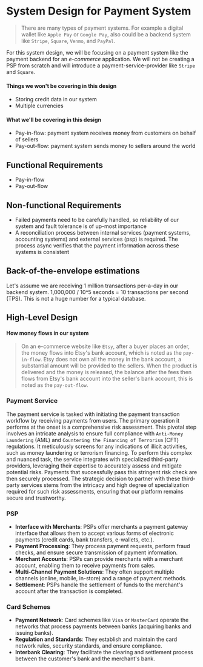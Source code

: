 # System Design for Payment System

> There are many types of payment systems. For example a digital wallet like `Apple Pay` or `Google Pay`, also could be a backend system like `Stripe`, `Square`, `Venmo`, and `PayPal`.

For this system design, we will be focusing on a payment system like the payment backend for an _e-commerce_ application. We will not be creating a PSP from scratch and will introduce a payment-service-provider like `Stripe` and `Square`.

#### Things we won't be covering in this design
- Storing credit data in our system
- Multiple currencies

#### What we'll be covering in this design
- Pay-in-flow: payment system receives money from customers on behalf of sellers
- Pay-out-flow: payment system sends money to sellers around the world 

## Functional Requirements
- Pay-in-flow
- Pay-out-flow

## Non-functional Requirements
- Failed payments need to be carefully handled, so reliability of our system and fault tolerance is of up-most importance
- A reconciliation process between internal services (payment systems, accounting systems) and external services (psp) is required. The process async verifies that the payment information across these systems is consistent

## Back-of-the-envelope estimations

Let's assume we are receiving 1 million transactions per-a-day in our backend system. 
1,000,000 / 10^5 seconds = 10 transactions per second (TPS). This is not a huge number for a typical database. 

## High-Level Design

#### How money flows in our system

> On an e-commerce website like `Etsy`, after a buyer places an order, the money flows into Etsy's bank account, which is noted as the `pay-in-flow`. Etsy does not own all the money in the bank account, a substantial amount will be provided to the sellers. When the product is delivered and the money is released, the balance after the fees then flows from Etsy's bank account into the seller's bank account, this is noted as the `pay-out-flow`. 

### Payment Service
 
The payment service is tasked with initiating the payment transaction workflow by receiving payments from users. The primary operation it performs at the onset is a comprehensive risk assessment. This pivotal step involves an intricate analysis to ensure full compliance with `Anti-Money Laundering` (AML) and `Countering the Financing of Terrorism` (CFT) regulations. It meticulously screens for any indications of illicit activities, such as money laundering or terrorism financing. To perform this complex and nuanced task, the service integrates with specialized third-party providers, leveraging their expertise to accurately assess and mitigate potential risks. Payments that successfully pass this stringent risk check are then securely processed. The strategic decision to partner with these third-party services stems from the intricacy and high degree of specialization required for such risk assessments, ensuring that our platform remains secure and trustworthy.

### PSP

- **Interface with Merchants**: PSPs offer merchants a payment gateway interface that allows them to accept various forms of electronic payments (credit cards, bank transfers, e-wallets, etc.).
- **Payment Processing**: They process payment requests, perform fraud checks, and ensure secure transmission of payment information.
- **Merchant Accounts**: PSPs can provide merchants with a merchant account, enabling them to receive payments from sales.
- **Multi-Channel Payment Solutions**: They often support multiple channels (online, mobile, in-store) and a range of payment methods.
- **Settlement**: PSPs handle the settlement of funds to the merchant's account after the transaction is completed.

### Card Schemes

- **Payment Network**: Card schemes like `Visa` or `MasterCard` operate the networks that process payments between banks (acquiring banks and issuing banks).
- **Regulation and Standards**: They establish and maintain the card network rules, security standards, and ensure compliance.
- **Interbank Clearing**: They facilitate the clearing and settlement process between the customer's bank and the merchant's bank.